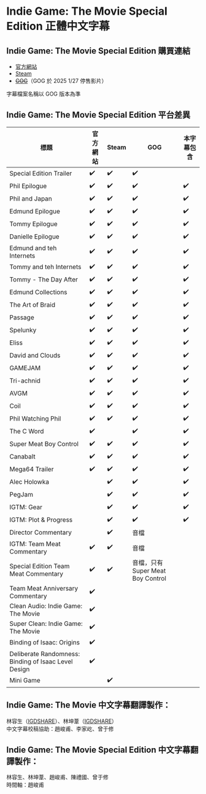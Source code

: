 # Indie Game: The Movie Special Edition 正體中文字幕

## Indie Game: The Movie Special Edition 購買連結
- [官方網站](https://buy.indiegamethemovie.com/)
- [Steam](https://store.steampowered.com/app/207090)
- ~~[GOG](https://www.gog.com/en/movie/indie_game_the_movie_special_edition)~~（GOG 於 2025 1/27 停售影片）

字幕檔案名稱以 GOG 版本為準

## Indie Game: The Movie Special Edition 平台差異
| 標題 | 官方網站 | Steam | GOG | 本字幕包含 |
| ---- | -------- | ----- | --- | ---------- |
|Special Edition Trailer |✔️ |✔️ |✔️ | |
|Phil Epilogue |✔️ |✔️ |✔️ |✔️ |
|Phil and Japan |✔️ |✔️ |✔️ |✔️ |
|Edmund Epilogue |✔️ |✔️ |✔️ |✔️ |
|Tommy Epilogue |✔️ |✔️ |✔️ |✔️ |
|Danielle Epilogue |✔️ |✔️ |✔️ |✔️ |
|Edmund and teh Internets |✔️ |✔️ |✔️ |✔️ |
|Tommy and teh Internets |✔️ |✔️ |✔️ |✔️ |
|Tommy - The Day After |✔️ |✔️ |✔️ |✔️ |
|Edmund Collections |✔️ |✔️ |✔️ |✔️ |
|The Art of Braid |✔️ |✔️ |✔️ |✔️ |
|Passage |✔️ |✔️ |✔️ |✔️ |
|Spelunky |✔️ |✔️ |✔️ |✔️ |
|Eliss |✔️ |✔️ |✔️ |✔️ |
|David and Clouds |✔️ |✔️ |✔️ |✔️ |
|GAMEJAM |✔️ |✔️ |✔️ |✔️ |
|Tri-achnid |✔️ |✔️ |✔️ |✔️ |
|AVGM |✔️ |✔️ |✔️ |✔️ |
|Coil |✔️ |✔️ |✔️ |✔️ |
|Phil Watching Phil |✔️ |✔️ |✔️ |✔️ |
|The C Word |✔️ | |✔️ |✔️ |
|Super Meat Boy Control |✔️ |✔️ |✔️ |✔️ |
|Canabalt |✔️ |✔️ |✔️ |✔️ |
|Mega64 Trailer |✔️ |✔️ |✔️ |✔️ |
|Alec Holowka | |✔️ |✔️ |✔️ |
|PegJam | |✔️ |✔️ |✔️ |
|IGTM: Gear | |✔️ |✔️ |✔️ |
|IGTM: Plot & Progress | |✔️ |✔️ |✔️ |
|Director Commentary | |✔️ |音檔 | |
|IGTM: Team Meat Commentary |✔️ |✔️ |音檔 | |
|Special Edition Team Meat Commentary |✔️ |✔️ |音檔，只有 Super Meat Boy Control | |
|Team Meat Anniversary Commentary |✔️ | | | |
|Clean Audio: Indie Game: The Movie |✔️ | | | |
|Super Clean: Indie Game: The Movie |✔️ | | | |
|Binding of Isaac: Origins |✔️ | | | |
|Deliberate Randomness: Binding of Isaac Level Design |✔️ | | | |
|Mini Game | |✔️ | | |

## Indie Game: The Movie 中文字幕翻譯製作：  
林容生（[IGDSHARE](https://igdshare.org/)）、林坤葦（[IGDSHARE](https://igdshare.org/)）  
中文字幕校稿協助：趙峻甫、李家屹、曾于修

## Indie Game: The Movie Special Edition 中文字幕翻譯製作：
林容生、林坤葦、趙峻甫、陳禮國、曾于修  
時間軸：趙峻甫

